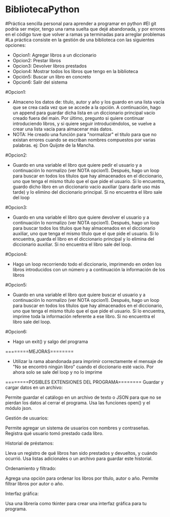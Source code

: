 # BibliotecaPython

#Práctica sencilla personal para aprender a programar en python
#El git podría ser mejor, tengo una rama suelta que dejé abandonada, y por errores en el código tuve que volver a ramas ya terminadas para arreglar problemas
#La práctica consiste en la gestión de una biblioteca con las siguientes opciones:
  - Opcion1: Agregar libros a un diccionario
  - Opcion2: Prestar libros
  - Opcion3: Devolver libros prestados
  - Opcion4: Mostrar todos los libros que tengo en la biblioteca
  - Opción5: Buscar un libro en concreto
  - Opcion6: Salir del sistema
    
#Opcion1:
  - Almaceno los datos de: título, autor y año y los guardo en una lista vacía que se crea cada vez que se accede a la opción. A continuación, hago un append para guardar dicha lista en un diccionario principal vacío       creado fuera del main. Por último, pregunto si quiere continuar introduciendo libros, y si quiere seguir introduciéndolos, se vuelve a crear una lista vacía para almacenar más datos.
  - NOTA: He creado una función para "normalizar" el título para que no existan errores cuando se escriban nombres compuestos por varias palabras. ej: Don Quijote de la Mancha.
    
#Opcion2:
  - Guardo en una variable el libro que quiere pedir el usuario y a continuación lo normalizo (ver NOTA opcion1). Después, hago un loop para buscar en todos los títulos que hay almacenados en el diccionario, uno que tenga el mismo título que el que pide el usuario. Si lo encuentra, guardo dicho libro en un diccionario vacío auxiliar (para darle uso más tarde) y lo elimino del diccionario principal. Si no encuentra el libro sale del loop
    
#Opcion3:
  - Guardo en una variable el libro que quiere devolver el usuario y a continuación lo normalizo (ver NOTA opcion1). Después, hago un loop para buscar todos los títulos que hay almacenados en el diccionario auxiliar, uno que tenga el mismo título que el que pide el usuario. Si lo encuentra, guarda el libro en el diccionario principal y lo elimina del diccionario auxiliar. Si no encuentra el libro sale del loop.
    
#Opcion4:
  - Hago un loop recorriendo todo el diccionario, imprimendo en orden los libros introducidos con un número y a continuación la información de los libros
    
#Opcion5:
  - Guardo en una variable el libro que quiere buscar el usuario y a continuación lo normalizo (ver NOTA opcion1). Después, hago un loop para buscar en todos los títulos que hay almacenados en el diccionario, uno que tenga el mismo título que el que pide el usuario. Si lo encuentra, imprime toda la información referente a ese libro. Si no encuentra el libro sale del loop.
    
#Opcion6:
  - Hago un exit() y salgo del programa

========MEJORAS========
- Utilizar la rama abandonada para imprimir correctamente el mensaje de "No se encontró ningún libro" cuando el diccionario esté vacío. Por ahora solo se sale del loop y no lo imprime

========POSIBLES EXTENSIONES DEL PROGRAMA========
Guardar y cargar datos en un archivo:

  Permite guardar el catálogo en un archivo de texto o JSON para que no se pierdan los datos al cerrar el programa.
    Usa las funciones open() y el módulo json.

Gestión de usuarios:

  Permite agregar un sistema de usuarios con nombres y contraseñas.
    Registra qué usuario tomó prestado cada libro.

Historial de préstamos:

  Lleva un registro de qué libros han sido prestados y devueltos, y cuándo ocurrió.
    Usa listas adicionales o un archivo para guardar este historial.

Ordenamiento y filtrado:

  Agrega una opción para ordenar los libros por título, autor o año.
    Permite filtrar libros por autor o año.

Interfaz gráfica:

  Usa una librería como tkinter para crear una interfaz gráfica para tu programa.
